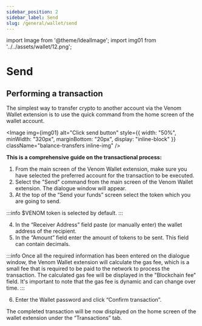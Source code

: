 ```yaml
---
sidebar_position: 2
sidebar_label: Send
slug: /general/wallet/send
---
```


import Image from '@theme/IdealImage';
import img01 from '../../assets/wallet/12.png';

# Send

## Performing a transaction

The simplest way to transfer crypto to another account via the Venom Wallet extension is to use the quick command from the home screen of the wallet account.

<Image img={img01} alt="Click send button"
    style={{ width: "50%", minWidth: "320px", marginBottom: "20px", display: "inline-block" }}
    className="balance-transfers inline-img"
/>

**This is a comprehensive guide on the transactional process:**

 1. From the main screen of the Venom Wallet extension, make sure you have selected the preferred account for the transaction to be executed.   
 2. Select the "Send" command from the main screen of the Venom Wallet extension. The dialogue window will appear.  
 3. At the top of the “Send your funds” screen select the token which you are going to send.  
               

:::info
$VENOM token is selected by default.
:::

 4. In the “Receiver Address” field paste (or manually enter) the wallet address of the recipient. 
 5. In the “Amount” field enter the amount of tokens to be sent. This field can contain decimals.

  

:::info
Once all the required information has been entered on the dialogue window, the Venom Wallet extension will calculate the gas fee, which is a small fee that is required to be paid to the network to process the transaction. The calculated gas fee will be displayed in the "Blockchain fee" field. It's important to note that the gas fee is dynamic and can change over time.
:::

  
6. Enter the Wallet password and click “Confirm transaction”. 

The completed transaction will be now displayed on the home screen of the wallet extension under the “Transactions” tab.
